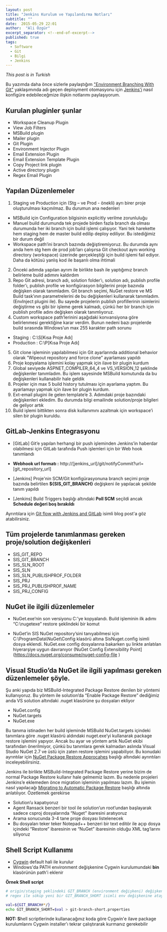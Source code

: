 ```yaml
---
layout: post
title: "Jenkins Kurulum ve Yapılandırma Notları"
subtitle: ""
date:  2015-05-29 22:01
author:  "Ali Özgür"
excerpt_separator: <!--end-of-excerpt-->
published: true
tags: 
  - Software
  - Git
  - Bilgi
  - Jenkins
---
```


*This post is in Turkish*

Bu yazımda daha önce sizlerle paylaştığım ["Environment Branching With Git"](http://aliozgur.net/2015/05/13/bilgi-softdev-git-workflow/) yaklaşımında adı geçen deployment otomasyonu için
[Jenkins'i](https://jenkins-ci.org/) nasıl konfigüre edebileceğmize ilişkin notlarımı paylaşıyorum.

<!--end-of-excerpt-->

## Kurulan pluginler şunlar

* Workspace Cleanup Plugin
* View Job Filters
* MSBuild plugin
* Mailer plugin
* Git Plugin
* Environment Injector Plugin
* Email Extension Plugin
* Email Extension Template Plugin
* Copy Project link plugin
* Active directory plugin
* Regex Email Plugin

## Yapılan Düzenlemeler

1. Staging ve Production için (Stg – ve Prod - önekli) ayrı birer proje oluşturulması kaçınılmaz. Bu durumun ana nedenleri
 * MSBuild için Configuration bilgisinin explicitly verilme zorunluluğu
 * Manuel build durumunda tek projede birden fazla branch da olması durumunda her iki branch için build işlemi çalışıyor. Yani tek harekette hem staging hem de master build edilip deploy ediliyor. Bu istediğimiz bir durum değil 
 * Workspace path’ini branch bazında değiştiremiyoruz. Bu durumda aynı anda hem stg hem de prod job’ları çalışırsa Git checkout aynı working directory (workspace) üzerinde gerçekleştiği için build işlemi fail ediyor. Daha da kötüsü yanlış kod ile başarılı olma ihtimali
2. Önceki adımda yapılan ayrım ile birlikte bash ile yaptığımız branch belirleme build adımını kaldırdım
3. Repo Git adresi, branch adı, solution folder’ı, solution adı, publish profile folder’ı, publish profile ve konfigürasyon bilgilerini proje bazında değişken olarak tanımladım. Git branch seçimi, NuGet restore ve MS Build task’ının parametrelerini de bu değişkenleri kullanarak tanımladım. (EnvInject plugini ile). Bu sayede projelerin publish profillerinin isimlerini değiştirme vs gibi bir işleme gerek kalmadı, çünkü her bir branch için publish profile adını değişken olarak tanımlıyoruz.
4. Custom workspace path’lerinini aşağıdaki konvansiyona göre belirlenmesi gerektiğine karar verdim. Bunun nedeni bazı projelerde build sırasında Windows’un max 255 karakter path sorunu
 * Staging : C:\S\[Kısa Proje Adı]
 * Production : C:\P\[Kısa Proje Adı]
5. Git clone işleminin yapılabilmesi için Git ayarlarında additional behavior olarak ”Wipeout repository and force clone” ayarlaması yapıldı
6. Proje kopyalama işlemini kolay yapmak için  ilave bir plugin kurdum
7. Global seviyede ASPNET_COMPILER_64_4 ve VS_VERSION_12 şeklinde değişkenler tanımladım. Bu işlem sayesinde MSBuild komutunda da bu değişkenleri kullanabilir hale geldik
8. Projeler için max 5 build history tutulması için ayarlama yaptım. Bu ayarlamayı yapmak için ilave bir plugin kurdum.
9. Ext-email plugini ile gelen template’e 3. Adımdaki proje bazındaki değişkenleri ekledim. Bu durumda bilgi emailinde solution/proje bilgileri de geliyor artık
10. Build işlemi bittikten sonra disk kullanımını azaltmak için workspace’i silen bir plugin kuruldu. 

## GitLab-Jenkins Entegrasyonu

* [GitLab] Git’e yapılan herhangi bir push işleminden Jenkins’in haberdar olabilmesi için GitLab tarafında Push işlemleri için bir Web hook tanımlandı

 * **Webhook url formatı :** http://[jenkins_url]/git/notifyCommit?url=[git_repository_url]
  
* [Jenkins] Proje'nin SCM/Git konfigürasyonuna branch seçimi proje bazında belirtilen **${SIS_GIT_BRANCH}** değişkeni ile yapılacak şekilde tanım yapıldı
* [Jenkins] Build Triggers başlığı altındaki **Poll SCM** seçildi ancak **Schedule değeri boş bırakıldı** 

Ayrıntılara için [Git flow with Jenkins and GitLab](http://juristr.com/blog/2014/01/git-flow-jenkins-gitlab/) isimli blog post'a göz atabilirsiniz.

## Tüm projelerde tanımlanması gereken proje/solution değişkenleri

* SIS_GIT_REPO
* SIS_GIT_BRANCH
* SIS_SLN_ROOT
* SIS_SLN
* SIS_SLN_PUBLISHPROF_FOLDER
* SIS_PRJ
* SIS_PRJ_PUBLISHPROF_NAME
* SIS_PRJ_CONFIG

## NuGet ile ilgili düzenlemeler
* NuGet.exe’nin son versiyonu C:’ye kopyalandı. Build işleminin ilk adımı “C:\nugetexe” restore <Solution> şeklindeki bir komut

* NuGet’in SIS NuGet repository’sini tanıyabilmesi için C:\ProgramData\NuGet\Config klasörü altına SisNuget.config isimli dosya eklendi. NuGet.exe config dosyalarına bakarken şu linkte anlatılan hiyerarşiye uygun davranıyor (NuGet Config Extensibility Point](https://docs.nuget.org/consume/nuget-config-file )

## Visual Studio’da NuGet ile ilgili yapılması gereken düzenlemeler şöyle.
Şu anki yapıda biz MSBuild-Integrated Package Restore denilen bir yöntemi kullanıyoruz. Bu yöntem ile solution’da “Enable Package Restore” dediğimiz anda VS solution altındaki .nuget klasörüne şu dosyaları ekliyor

* NuGet.config
* NuGet.targets
* NuGet.exe

Bu tanıma istinaden her build işleminde MSBuild NuGet.targets içindeki tanımlara göre .nuget klasörü aldındaki nuget.exe’yi kullanarak package restore işlemini yapıyor. Ancak bu ayar ve yöntem artık NuGet ekibi tarafından önerilmiyor, çünkü bu tanımlara gerek kalmadan aslında Visual Studio NuGet 2.7 ve üstü için zaten restore işlemini yapabiliyor. Bu konudaki ayrıntılar için [NuGet Package Restore Approcahes]( https://docs.nuget.org/consume/package-restore) başlığı altındaki ayrıntıları inceleyebilirsiniz.

Jenkins ile birlikte MSBuild-Integrated Package Restore yerine bizim de normal Package Restore kullanır hale gelmemiz lazım. Bu nedenle projeleri Jenkins’e eklemeden önce migration işleminin yapılması lazım. Bu işlemin nasıl yapılacağı  [Migrating to Automatic Package Restore]( https://docs.nuget.org/Consume/Package-Restore/Migrating-to-Automatic-Package-Restore) başlığı altında anlatılıyor. Özetlemek gerekirse

* Solution’u kapatıyoruz
* Agent Ransack benzeri bir tool ile solution’un root’undan başlayarak sadece csproj dosyalarında “Nuget” ibaresini aratıyoruz
* Arama sonucunda 3-4 tane proje dosyası listelenecek
* Bu dosyaları teker teker Notepad++ benzeri bir text editör ile açıp dosya içindeki “Restore” ibaresinin ve “NuGet” ibaresinin olduğu XML tag’larını siliyoruz

## Shell Script Kullanımı
* [Cygwin](https://www.cygwin.com/) default hali ile kurulur
* Windows'da PATH environment değişkenine Cygwin kurulumundaki **bin** klasörünün path'i eklenir

**Örnek Shell script**

```bash
# origin/staging şeklindeki GIT_BRANCH (environment değişkeni) değişkenininden "staging" ibaresini 
# regex ile söküp yeni bir GIT_BRANCH_SHORT isimli env değişkenine atayan shell scripti

val=${GIT_BRANCH#*/}
echo GIT_BRANCH_SHORT=$val > git-branch-short.properties

```

**NOT: S**hell scriptlerinde kullanacağınız koda göre Cygwin'e ilave package kurulumlarını Cygwin installer'ı tekrar çalıştırarak kurmanız gerekebilir

